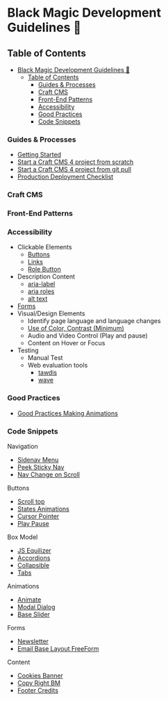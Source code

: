 # Black Magic Development Guidelines 🔮 

## Table of Contents
- [Black Magic Development Guidelines 🔮](#black-magic-development-guidelines-)
  - [Table of Contents](#table-of-contents)
    - [Guides & Processes](#guides--processes)
    - [Craft CMS](#craft-cms)
    - [Front-End Patterns](#front-end-patterns)
    - [Accessibility](#accessibility)
    - [Good Practices](#good-practices)
    - [Code Snippets](#code-snippets)

### Guides & Processes 
- [Getting Started](/GUIDES/local.md)
- [Start a Craft CMS 4 project from scratch](/GUIDES/craft-from-scratch.md)
- [Start a Craft CMS 4 project from git pull](/GUIDES/craft-from-git.md)
- [Production Deployment Checklist](GUIDES/production-deployment-checklist.md)

### Craft CMS


### Front-End Patterns

### Accessibility
- Clickable Elements
  - [Buttons]()
  - [Links]()
  - [Role Button](https://developer.mozilla.org/en-US/docs/Web/Accessibility/ARIA/Roles/button_role#associated_aria_roles_states_and_properties) 
- Description Content
  - [aria-label]()
  - [aria roles]()
  - [alt text]()
- [Forms](https://www.w3.org/WAI/tutorials/forms/labels/)
- Visual/Design Elements
  - Identify page language and language changes
  - [Use of Color, Contrast (Minimum)](https://accessibility.digital.gov/visual-design/color-and-contrast/)
  - Audio and Video Control (Play and pause)
  - Content on Hover or Focus
- Testing
  - Manual Test
  - Web evaluation tools
    - [tawdis](https://www.tawdis.net)
    - [wave](https://wave.webaim.org/)

### Good Practices
- [Good Practices Making Animations](ANIMATIONS/animations.md)

### Code Snippets

Navigation
- [Sidenav Menu](SNIPPETS/NAVIGATION/sidenav-menu.md)
- [Peek Sticky Nav](SNIPPETS/NAVIGATION/peek-sticky-nav.md)
- [Nav Change on Scroll](SNIPPETS/NAVIGATION/nav-change-on-scroll.md)

Buttons
- [Scroll top](SNIPPETS/BUTTONS/scroll-top.md)
- [States Animations](SNIPPETS/BUTTONS/states-animation.md)
- [Cursor Pointer](SNIPPETS/BUTTONS/cursor-pointer.md)
- [Play Pause](SNIPPETS/BUTTONS/play-pause.md)

Box Model
- [JS Equilizer](SNIPPETS/BOX-MODEL/js-equalizer.md)
- [Accordions](SNIPPETS/BOX-MODEL/accordions.md)
- [Collapsible](SNIPPETS/BOX-MODEL/Collapsible.md)
- [Tabs](SNIPPETS/BOX-MODEL/tabs.md)

Animations
- [Animate]()
- [Modal Dialog](https://a11y-dialog.netlify.app/)
- [Base Slider](https://splidejs.com)

Forms
- [Newsletter](SNIPPETS/FORMS/newsletter.md)
- [Email Base Layout FreeForm](https://github.com/DianyelaMaldonado/email-base-layout-freeform)

Content
- [Cookies Banner](SNIPPETS/CONTENT/cookies-banner.md)
- [Copy Right BM](SNIPPETS/CONTENT/copy-right-bm.md)
- [Footer Credits](SNIPPETS/CONTENT/footer-credits.md)